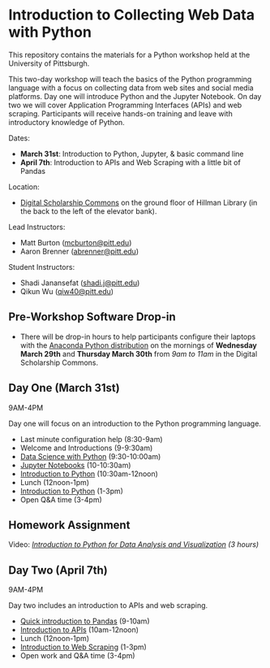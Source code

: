 # Introduction to Collecting Web Data with Python


This repository contains the materials for a Python workshop held at the University of Pittsburgh.

This two-day workshop will teach the basics of the Python programming language with a focus on collecting data from web sites and social media platforms. Day one will introduce Python and the Jupyter Notebook. On day two we will cover Application Programming Interfaces (APIs) and web scraping. Participants will receive hands-on training and leave with introductory knowledge of Python.

Dates:
- **March 31st**: Introduction to Python, Jupyter, & basic command line
- **April 7th**: Introduction to APIs and Web Scraping with a little bit of Pandas

Location:

* [Digital Scholarship Commons](http://www.library.pitt.edu/digital-scholarship-commons) on the ground floor of Hillman Library (in the back to the left of the elevator bank).


Lead Instructors:

- Matt Burton (mcburton@pitt.edu)
- Aaron Brenner (abrenner@pitt.edu)

Student Instructors:

- Shadi Janansefat (shadi.j@pitt.edu)
- Qikun Wu (qiw40@pitt.edu)


## Pre-Workshop Software Drop-in

* There will be drop-in hours to help participants configure their laptops with the [Anaconda Python distribution](https://www.continuum.io/downloads?gclid=CP_z-M_39tICFUiHswodEbEMCA) on the mornings of **Wednesday March 29th** and **Thursday March 30th** from *9am to 11am* in the Digital Scholarship Commons.

## Day One (March 31st)

9AM-4PM

Day one will focus on an introduction to the Python programming language.

* Last minute configuration help (8:30-9am)
* Welcome and Introductions (9-9:30am)
* [Data Science with Python](data-science-demo/) (9:30-10:00am)
* [Jupyter Notebooks](jupyter-notebooks/) (10-10:30am)
* [Introduction to Python](intro-to-python/) (10:30am-12noon)
* Lunch (12noon-1pm)
* [Introduction to Python](intro-to-python/) (1-3pm)
* Open Q&A time (3-4pm)


## Homework Assignment

Video: *[Introduction to Python for Data Analysis and Visualization](https://www.youtube.com/watch?v=Ws34Ho-1aDs&index=3&t=235s&list=PLu59K07mpWtXz_Hm5xXyyMovBBdnvtnKC) (3 hours)*

## Day Two (April 7th)

9AM-4PM

Day two includes an introduction to APIs and web scraping.

* [Quick introduction to Pandas](intro-to-pandas/) (9-10am)
* [Introduction to APIs](intro-to-apis/) (10am-12noon)
* Lunch (12noon-1pm)
* [Introduction to Web Scraping](web-scraping/) (1-3pm)
* Open work and Q&A time (3-4pm)
